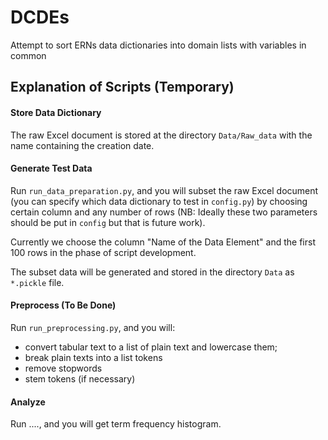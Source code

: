 # DCDEs
Attempt to sort ERNs data dictionaries into domain lists with variables in common



## Explanation of Scripts (Temporary)
#### Store Data Dictionary 
The raw Excel document is stored at the directory `Data/Raw_data` 
with the name containing the creation date.

#### Generate Test Data
Run `run_data_preparation.py`, and you will subset the raw Excel document 
(you can specify which data dictionary to test in `config.py`) 
by choosing certain column and any number of rows 
(NB: Ideally these two parameters should be put in `config` but that is future work).

Currently we choose the column "Name of the Data Element" and the first 100 rows 
in the phase of script development.

The subset data will be generated and stored in the directory `Data` as `*.pickle` file.

#### Preprocess (To Be Done)
Run `run_preprocessing.py`, and you will:

- convert tabular text to a list of plain text and lowercase them;
- break plain texts into a list tokens
- remove stopwords
- stem tokens (if necessary)

#### Analyze
Run ...., and you will get term frequency histogram.  

 

